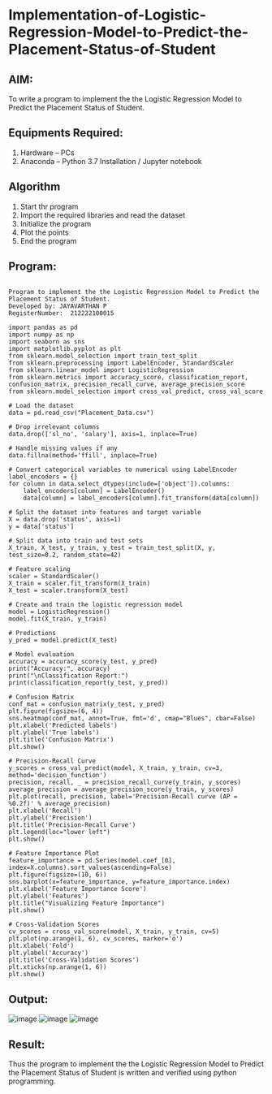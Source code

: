# Implementation-of-Logistic-Regression-Model-to-Predict-the-Placement-Status-of-Student

## AIM:
To write a program to implement the the Logistic Regression Model to Predict the Placement Status of Student.

## Equipments Required:
1. Hardware – PCs
2. Anaconda – Python 3.7 Installation / Jupyter notebook

## Algorithm
1. Start thr program
2. Import the required libraries and read the dataset
3. Initialize the program
4. Plot the points
5. End the program
## Program:
```

Program to implement the the Logistic Regression Model to Predict the Placement Status of Student.
Developed by: JAYAVARTHAN P
RegisterNumber:  212222100015

```
```
import pandas as pd
import numpy as np
import seaborn as sns
import matplotlib.pyplot as plt
from sklearn.model_selection import train_test_split
from sklearn.preprocessing import LabelEncoder, StandardScaler
from sklearn.linear_model import LogisticRegression
from sklearn.metrics import accuracy_score, classification_report, confusion_matrix, precision_recall_curve, average_precision_score
from sklearn.model_selection import cross_val_predict, cross_val_score

# Load the dataset
data = pd.read_csv("Placement_Data.csv")

# Drop irrelevant columns
data.drop(['sl_no', 'salary'], axis=1, inplace=True)

# Handle missing values if any
data.fillna(method='ffill', inplace=True)

# Convert categorical variables to numerical using LabelEncoder
label_encoders = {}
for column in data.select_dtypes(include=['object']).columns:
    label_encoders[column] = LabelEncoder()
    data[column] = label_encoders[column].fit_transform(data[column])

# Split the dataset into features and target variable
X = data.drop('status', axis=1)
y = data['status']

# Split data into train and test sets
X_train, X_test, y_train, y_test = train_test_split(X, y, test_size=0.2, random_state=42)

# Feature scaling
scaler = StandardScaler()
X_train = scaler.fit_transform(X_train)
X_test = scaler.transform(X_test)

# Create and train the logistic regression model
model = LogisticRegression()
model.fit(X_train, y_train)

# Predictions
y_pred = model.predict(X_test)

# Model evaluation
accuracy = accuracy_score(y_test, y_pred)
print("Accuracy:", accuracy)
print("\nClassification Report:")
print(classification_report(y_test, y_pred))

# Confusion Matrix
conf_mat = confusion_matrix(y_test, y_pred)
plt.figure(figsize=(6, 4))
sns.heatmap(conf_mat, annot=True, fmt='d', cmap="Blues", cbar=False)
plt.xlabel('Predicted labels')
plt.ylabel('True labels')
plt.title('Confusion Matrix')
plt.show()

# Precision-Recall Curve
y_scores = cross_val_predict(model, X_train, y_train, cv=3, method='decision_function')
precision, recall, _ = precision_recall_curve(y_train, y_scores)
average_precision = average_precision_score(y_train, y_scores)
plt.plot(recall, precision, label='Precision-Recall curve (AP = %0.2f)' % average_precision)
plt.xlabel('Recall')
plt.ylabel('Precision')
plt.title('Precision-Recall Curve')
plt.legend(loc="lower left")
plt.show()

# Feature Importance Plot
feature_importance = pd.Series(model.coef_[0], index=X.columns).sort_values(ascending=False)
plt.figure(figsize=(10, 6))
sns.barplot(x=feature_importance, y=feature_importance.index)
plt.xlabel('Feature Importance Score')
plt.ylabel('Features')
plt.title("Visualizing Feature Importance")
plt.show()

# Cross-Validation Scores
cv_scores = cross_val_score(model, X_train, y_train, cv=5)
plt.plot(np.arange(1, 6), cv_scores, marker='o')
plt.xlabel('Fold')
plt.ylabel('Accuracy')
plt.title('Cross-Validation Scores')
plt.xticks(np.arange(1, 6))
plt.show()

```
## Output:
![image](https://github.com/Jayakrishnan22003251/Implementation-of-Logistic-Regression-Model-to-Predict-the-Placement-Status-of-Student/assets/120232371/b2c60c66-3bcf-4f57-b7f0-76dcf6cd57de)
![image](https://github.com/Jayakrishnan22003251/Implementation-of-Logistic-Regression-Model-to-Predict-the-Placement-Status-of-Student/assets/120232371/9a26032c-2120-45e1-974d-32cd85018746)
![image](https://github.com/Jayakrishnan22003251/Implementation-of-Logistic-Regression-Model-to-Predict-the-Placement-Status-of-Student/assets/120232371/8b4a3a80-23de-450d-be99-c969b96dd5e5)



## Result:
Thus the program to implement the the Logistic Regression Model to Predict the Placement Status of Student is written and verified using python programming.
